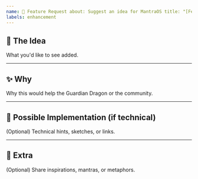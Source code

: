 ```yaml
---
name: 🌱 Feature Request about: Suggest an idea for MantraOS title: "[Feature] "
labels: enhancement
---
```


## 🌱 The Idea

What you'd like to see added.

---

## ✨ Why

Why this would help the Guardian Dragon or the community.

---

## 🔧 Possible Implementation (if technical)

(Optional) Technical hints, sketches, or links.

---

## 🙏 Extra
(Optional) Share inspirations, mantras, or metaphors.
